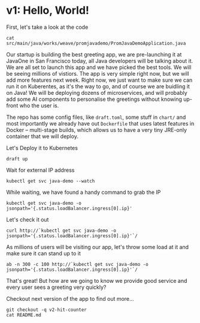 # v1: Hello, World!

First, let's take a look at the code
```
cat src/main/java/works/weave/promjavademo/PromJavaDemoApplication.java
```

Our startup is building the best greeting app, we are pre-launching it at
JavaOne in San Francisco today, all Java developers will be talking about it.
We are all set to launch this app and we have picked the best tools. We will
be seeing millions of vistiors. The app is very simple right now, but we will
add more features next week. Right now, we just want to make sure we can run
it on Kuberentes, as it's the way to go, and of course we are buidling it on
Java! We will be deploying dozens of microservices, and will probably add some
AI components to personalise the greetings without knowing up-front who the
user is.

The repo has some config files, like `draft.toml`, some stuff in `chart/` and
most importantly we already have out `Dockerfile` that uses latest features
in Docker – multi-stage builds, which allows us to have a very tiny JRE-only
container that we will deploy.

Let's Deploy it to Kubernetes
```
draft up
```

Wait for external IP address
```
kubectl get svc java-demo --watch
```


While waiting, we have found a handy command to grab the IP
```
kubectl get svc java-demo -o jsonpath='{.status.loadBalancer.ingress[0].ip}'
```

Let's check it out
```
curl http://`kubectl get svc java-demo -o jsonpath='{.status.loadBalancer.ingress[0].ip}'`/
```

As millions of users will be visiting our app, let's throw some load at it and
make sure it can stand up to it
```
ab -n 300 -c 100 http://`kubectl get svc java-demo -o jsonpath='{.status.loadBalancer.ingress[0].ip}'`/
```

That's great! But how are we going to know we provide good service and every user
sees a greeting very quickly?

Checkout next version of the app to find out more...
```
git checkout -q v2-hit-counter
cat README.md
```
